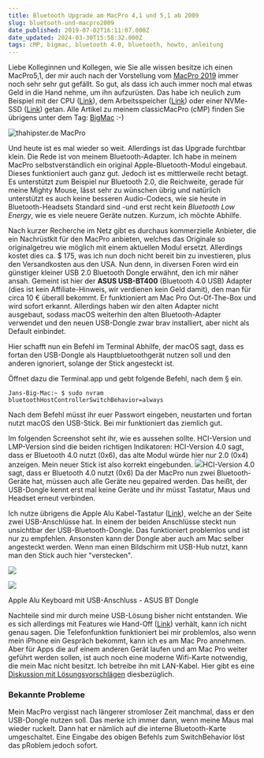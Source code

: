```yaml
---
title: Bluetooth Upgrade am MacPro 4,1 und 5,1 ab 2009
slug: bluetooth-und-macpro2009
date_published: 2019-07-02T16:11:07.000Z
date_updated: 2024-03-30T15:58:32.000Z
tags: cMP, bigmac, bluetooth 4.0, bluetooth, howto, anleitung
---
```


Liebe Kolleginnen und Kollegen, wie Sie alle wissen besitze ich einen MacPro5,1, der mir auch nach der Vorstellung vom [MacPro 2019](__GHOST_URL__/macpro7-1-die-neue-kasereibe/) immer noch sehr sehr gut gefällt. So gut, als dass ich auch immer noch mal etwas Geld in die Hand nehme, um ihn aufzurüsten. Das habe ich neulich zum Beispiel mit der CPU ([Link](__GHOST_URL__/how-to-delid-and-upgrade-your-macpro-4-1-cpus/)), dem Arbeitsspeicher ([Link](__GHOST_URL__/als-ich-neulich-den-arbeitsspeicher-erweiterte/)) oder einer NVMe-SSD ([Link](__GHOST_URL__/nvme-ssd-in-macpro4-1/)) getan. Alle Artikel zu meinem classicMacPro (cMP) finden Sie übrigens unter dem Tag: [BigMac](__GHOST_URL__/tag/bigmac/) :-)

![thahipster.de MacPro](__GHOST_URL__/assets/2019/02/cinema2.jpg)

Und heute ist es mal wieder so weit. Allerdings ist das Upgrade furchtbar klein. Die Rede ist von meinem Bluetooth-Adapter. Ich habe in meinem MacPro selbstverständlich ein original Apple-Bluetooth-Modul eingebaut. Dieses funktioniert auch ganz gut. Jedoch ist es mittlerweile recht betagt. Es unterstützt zum Beispiel nur Bluetooth 2.0, die Reichweite, gerade für meine Mighty Mouse, lässt sehr zu wünschen übrig und natürlich unterstützt es auch keine besseren Audio-Codecs, wie sie heute in Bluetooth-Headsets Standard sind -und erst recht kein *Bluetooth Low Energy*, wie es viele neuere Geräte nutzen. Kurzum, ich möchte Abhilfe.

Nach kurzer Recherche im Netz gibt es durchaus kommerzielle Anbieter, die ein Nachrüstkit für den MacPro anbieten, welches das Originale so originalgetreu wie möglich mit einem aktuellen Modul ersetzt. Allerdings kostet dies ca. $ 175, was ich nun doch nicht bereit bin zu investieren, plus den Versandkosten aus den USA. Nun denn, in diversen Foren wird ein günstiger kleiner USB 2.0 Bluetooth Dongle erwähnt, den ich mir näher ansah. Gemeint ist hier der **ASUS USB-BT400** (Bluetooth 4.0 USB) Adapter (dies ist kein Affiliate-Hinweis, wir verdienen kein Geld damit), den man für circa 10 € überall bekommt. Er funktioniert am Mac Pro Out-Of-The-Box und wird sofort erkannt. Allerdings haben wir den alten Adapter nicht ausgebaut, sodass macOS weiterhin den alten Bluetooth-Adapter verwendet und den neuen USB-Dongle zwar brav installiert, aber nicht als Default einbindet.

Hier schafft nun ein Befehl im Terminal Abhilfe, der macOS sagt, dass es fortan den USB-Dongle als Hauptbluetoothgerät nutzen soll und den anderen ignoriert, solange der Stick angesteckt ist.

Öffnet dazu die Terminal.app und gebt folgende Befehl, nach dem § ein.

`Jans-Big-Mac:~ $ sudo nvram bluetoothHostControllerSwitchBehavior=always`

Nach dem Befehl müsst ihr euer Passwort eingeben, neustarten und fortan nutzt macOS den USB-Stick. Bei mir funktioniert das ziemlich gut.

Im folgenden Screenshot seht ihr, wie es aussehen sollte. HCI-Version und LMP-Version sind die beiden richtigen Indikatoren: HCI-Version 4.0 sagt, dass er Bluetooth 4.0 nutzt (0x6), das alte Modul würde hier nur 2.0 (0x4) anzeigen. Mein neuer Stick ist also korrekt eingebunden.
![](__GHOST_URL__/content/images/2019/07/bluetooth.png)HCI-Version 4.0 sagt, dass er Bluetooth 4.0 nutzt (0x6)
Da der MacPro nun zwei Bluetooth-Geräte hat, müssen auch alle Geräte neu gepaired werden. Das heißt, der USB-Dongle kennt erst mal keine Geräte und ihr müsst Tastatur, Maus und Headset erneut verbinden. 

Ich nutze übrigens die Apple Alu Kabel-Tastatur ([Link](https://www.google.com/search?q=apple+a1243+deutsch&amp;client=safari&amp;rls=en&amp;source=lnms&amp;tbm=isch&amp;sa=X&amp;ved=0ahUKEwiot8qd0ZbjAhXP6aQKHSK3DjAQ_AUIESgC&amp;biw=1222&amp;bih=1010)), welche an der Seite zwei USB-Anschlüsse hat. In einem der beiden Anschlüsse steckt nun unsichtbar der USB-Bluetooth-Dongle. Das funktioniert problemlos und ist nur zu empfehlen. Ansonsten kann der Dongle aber auch am Mac selber angesteckt werden. Wenn man einen Bildschirm mit USB-Hub nutzt, kann man den Stick auch hier "verstecken". 

![](__GHOST_URL__/content/images/2019/07/IMG_5491-1.JPG)

![](__GHOST_URL__/content/images/2019/07/IMG_5494.JPG)

Apple Alu Keyboard mit USB-Anschluss - ASUS BT Dongle

Nachteile sind mir durch meine USB-Lösung bisher nicht entstanden. Wie es sich allerdings mit Features wie Hand-Off ([Link](https://support.apple.com/de-de/guide/mac-help/mchl732d3c0a/mac)) verhält, kann ich nicht genau sagen. Die Telefonfunktion funktioniert bei mir problemlos, also wenn mein iPhone ein Gespräch bekommt, kann ich es am Mac Pro annehmen. Aber für Apps die auf einem anderen Gerät laufen und am Mac Pro weiter geführt werden sollen, ist auch noch eine moderne Wifi-Karte notwendig, die mein Mac nicht besitzt. Ich betreibe ihn mit LAN-Kabel. Hier gibt es eine [Diskussion mit Lösungsvorschlägen](https://www.macuser.de/threads/bluetooth-4-0-und-wlan-ac-auf-mac-pro-5-1-2010.746021/) diesbezüglich.

### Bekannte Probleme

Mein MacPro vergisst nach längerer stromloser Zeit manchmal, dass er den USB-Dongle nutzen soll. Das merke ich immer dann, wenn meine Maus mal wieder ruckelt.  Dann hat er nämlich auf die interne Bluetooth-Karte umgeschaltet. Eine Eingabe des obigen Befehls zum SwitchBehavior löst das pRoblem jedoch sofort.
